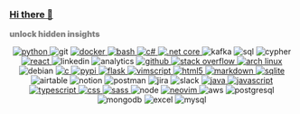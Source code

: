 ### [Hi there 👋](https://mislav.dev)

<details>
  <summary align="center" style="color:gray;font-weight:900;align-items:center;display:flex">unlock hidden insights</summary>
  <p align="center">
    <img src="https://github-profile-trophy.vercel.app/?username=MasterMedo&row=1" alt="github stats">
  </p>
</details>

<p align="center">
<a href="https://github.com/search?l=Python&o=desc&q=user%3Amastermedo+&s=stars&type=Repositories" target="_blank" title="python">
    <img src="https://img.shields.io/badge/python-3776ab?style=for-the-badge&logo=python&logoColor=white" alt="python"/>
</a>

<img src="https://img.shields.io/badge/git-f1502f?style=for-the-badge&logo=git&logoColor=white" alt="git"/>

<a href="https://github.com/search?q=user%3Amemgraph+language%3Adockerfile&type=Code" target="_blank" title="docker">
    <img src="https://img.shields.io/badge/docker-0db7ed?style=for-the-badge&logo=docker&logoColor=white" alt="docker"/>
</a>

<a href="https://github.com/search?q=user%3Amastermedo+language%3Abash&type=code" target="_blank" title="bash">
    <img src="https://img.shields.io/badge/bash-3c4548?style=for-the-badge&logo=gnu+bash&logoColor=white" alt="bash"/>
</a>

<a href="https://github.com/search?q=user%3Amastermedo+language%3Ac%23&type=repositories" target="_blank" title="c#">
    <img src="https://img.shields.io/badge/c%23-239120?style=for-the-badge&logo=c-sharp&logoColor=white" alt="c#"/>
</a>

<a href="https://github.com/search?q=user%3Amastermedo+language%3Ac%23&type=repositories" target="_blank" title=".net core">
    <img src="https://img.shields.io/badge/.net_core-5c2d91?style=for-the-badge&logo=.net&logoColor=white" alt=".net core"/>
</a>

<img src="https://img.shields.io/badge/kafka-FFFFFF?style=for-the-badge&logo=apachekafka&logoColor=black" alt="kafka"/>

<img src="https://img.shields.io/badge/sql-F7AC00?style=for-the-badge&logo=mariadb&logoColor=white" alt="sql"/>

<img src="https://img.shields.io/badge/cypher-0186F7?style=for-the-badge&logo=neo4j&logoColor=white" alt="cypher"/>

<a href="https://github.com/MasterMedo?tab=repositories&q=&type=&language=typescript&sort=stargazers" target="_blank" title="react">
    <img src="https://img.shields.io/badge/react_native-20232a?style=for-the-badge&logo=react&logoColor=white" alt="react"/>
</a>

<img src="https://img.shields.io/badge/linkedin_navigator-0077b5?style=for-the-badge&logo=linkedin&logoColor=white" alt="linkedin"/>

<img src="https://img.shields.io/badge/google_analytics-DC7000?style=for-the-badge&logo=googleanalytics&logoColor=white" alt="analytics"/>

<a href="https://github.com/mastermedo" target="_blank" title="github">
    <img src="https://img.shields.io/badge/github-100000?style=for-the-badge&logo=github&logoColor=white" alt="github"/>
</a>

<a href="https://stackoverflow.com/users/11523964/medo" target="_blank" title="stack overflow">
    <img src="https://img.shields.io/badge/stack_overflow-fe7a16?style=for-the-badge&logo=stack-overflow&logoColor=white" alt="stack overflow"/>
</a>

<a href="https://github.com/MasterMedo/dotfiles" target="_blank" title="arch linux">
    <img src="https://img.shields.io/badge/arch_linux-1793d1?style=for-the-badge&logo=arch-linux&logoColor=white" alt="arch linux"/>
</a>

<img src="https://img.shields.io/badge/debian-A3002F?style=for-the-badge&logo=debian&logoColor=white" alt="debian"/>

<a href="https://github.com/MasterMedo/dotfiles/tree/master/.local/src" target="_blank" title="c">
    <img src="https://img.shields.io/badge/c-00599c?style=for-the-badge&logo=c&logoColor=white" alt="c"/>
</a>

<a href="https://pypi.org/user/MasterMedo/" target="_blank" title="pypi">
    <img src="https://img.shields.io/badge/pypi-ffde57?style=for-the-badge&logo=pypi&logoColor=black" alt="pypi"/>
</a>

<a href="https://github.com/search?q=user%3Amastermedo+flask+language%3Apython&type=code" target="_blank" title="flask">
    <img src="https://img.shields.io/badge/flask-000000?style=for-the-badge&logo=flask&logoColor=white" alt="flask"/>
</a>

<a href="https://github.com/search?l=vim+script&q=user%3Amastermedo+&type=code" target="_blank" title="vimscript">
    <img src="https://img.shields.io/badge/vimscript-019331?style=for-the-badge&logo=vim&logoColor=white" alt="vimscript"/>
</a>

<a href="https://github.com/MasterMedo/mastermedo.github.io" target="_blank" title="html5">
    <img src="https://img.shields.io/badge/html5-e34f26?style=for-the-badge&logo=html5&logoColor=white" alt="html5"/>
</a>

<a href="https://github.com/MasterMedo?tab=repositories&sort=stargazers" target="_blank" title="markdown">
    <img src="https://img.shields.io/badge/markdown-000000?style=for-the-badge&logo=markdown&logoColor=white" alt="markdown"/>
</a>

<a href="https://github.com/search?q=sqlalchemy+user%3Amastermedo+language%3Apython&type=code" target="_blank" title="sqlite">
    <img src="https://img.shields.io/badge/sqlite-07405e?style=for-the-badge&logo=sqlite&logoColor=white" alt="sqlite"/>
</a>

<img src="https://img.shields.io/badge/airtable-e62f47?style=for-the-badge&logo=airtable&logoColor=white" alt="airtable"/>

<img src="https://img.shields.io/badge/notion-FFFFFF?style=for-the-badge&logo=notion&logoColor=black" alt="notion"/>

<img src="https://img.shields.io/badge/postman-f76935?style=for-the-badge&logo=postman&logoColor=white" alt="postman"/>

<img src="https://img.shields.io/badge/jira-2580f7?style=for-the-badge&logo=jira&logoColor=white" alt="jira"/>

<img src="https://img.shields.io/badge/slack-4a154b?style=for-the-badge&logo=slack&logoColor=white" alt="slack"/>

<a href="https://github.com/MasterMedo?tab=repositories&q=&type=&language=java&sort=stargazers" target="_blank" title="java">
    <img src="https://img.shields.io/badge/java-ed8b00?style=for-the-badge&logo=java&logoColor=white" alt="java"/>
</a>

<a href="https://github.com/MasterMedo?tab=repositories&q=&type=&language=javascript&sort=stargazers" target="_blank" title="javascript">
    <img src="https://img.shields.io/badge/javascript-f7df1e?style=for-the-badge&logo=javascript&logoColor=black" alt="javascript"/>
</a>

<a href="https://github.com/MasterMedo?tab=repositories&q=&type=&language=typescript&sort=stargazers" target="_blank" title="typescript">
    <img src="https://img.shields.io/badge/typescript-007acc?style=for-the-badge&logo=typescript&logoColor=white" alt="typescript"/>
</a>

<a href="https://github.com/search?q=user%3Amastermedo+language%3Acss&type=code" target="_blank" title="css">
    <img src="https://img.shields.io/badge/css3-1572b6?style=for-the-badge&logo=css3&logoColor=white" alt="css"/>
</a>

<a href="https://github.com/search?q=user%3Amastermedo+language%3Ascss&type=code" target="_blank" title="sass">
    <img src="https://img.shields.io/badge/sass-cc6699?style=for-the-badge&logo=sass&logoColor=white" alt="sass"/>
</a>

<img src="https://img.shields.io/badge/node.js-43853d?style=for-the-badge&logo=node.js&logoColor=white" alt="node"/>

<a href="https://github.com/MasterMedo/dotfiles/blob/master/.config/nvim/init.vim" target="_blank" title="neovim">
    <img src="https://img.shields.io/badge/neovim-2f9dda?style=for-the-badge&logo=neovim&logoColor=white" alt="neovim"/>
</a>

<img src="https://img.shields.io/badge/aws-232f3e?style=for-the-badge&logo=amazon-aws&logoColor=white" alt="aws"/>

<img src="https://img.shields.io/badge/postgresql-316192?style=for-the-badge&logo=postgresql&logoColor=white" alt="postgresql"/>

<img src="https://img.shields.io/badge/mongodb-4ea94b?style=for-the-badge&logo=mongodb&logoColor=white" alt="mongodb"/>

<img src="https://img.shields.io/badge/excel-217346?style=for-the-badge&logo=microsoft-excel&logoColor=white" alt="excel"/>

<img src="https://img.shields.io/badge/mysql-00758F?style=for-the-badge&logo=mysql&logoColor=white" alt="mysql"/>

</p>
